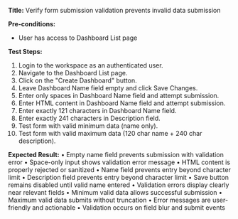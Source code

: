 **Title:** Verify form submission validation prevents invalid data submission

**Pre-conditions:**
* User has access to Dashboard List page

**Test Steps:**
1. Login to the workspace as an authenticated user.
2. Navigate to the Dashboard List page.
3. Click on the "Create Dashboard" button.
4. Leave Dashboard Name field empty and click Save Changes.
5. Enter only spaces in Dashboard Name field and attempt submission.
6. Enter HTML content in Dashboard Name field and attempt submission.
7. Enter exactly 121 characters in Dashboard Name field.
8. Enter exactly 241 characters in Description field.
9. Test form with valid minimum data (name only).
10. Test form with valid maximum data (120 char name + 240 char description).

**Expected Result:**
• Empty name field prevents submission with validation error
• Space-only input shows validation error message
• HTML content is properly rejected or sanitized
• Name field prevents entry beyond character limit
• Description field prevents entry beyond character limit
• Save button remains disabled until valid name entered
• Validation errors display clearly near relevant fields
• Minimum valid data allows successful submission
• Maximum valid data submits without truncation
• Error messages are user-friendly and actionable
• Validation occurs on field blur and submit events